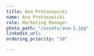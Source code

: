 ```yaml
---
title: Ana Protasowicki
name: Ana Protasowicki
role: Marketing Manager
photo_path: "/assets/ana-1.jpg"
linkedin_url: 
ordering_priority: "10"

---
```

